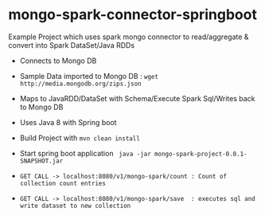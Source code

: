 # mongo-spark-connector-springboot
Example Project which uses spark mongo connector to read/aggregate & convert into Spark DataSet/Java RDDs

- Connects to Mongo DB
- Sample Data imported to Mongo DB : ```wget http://media.mongodb.org/zips.json```
- Maps to JavaRDD/DataSet with Schema/Execute Spark Sql/Writes back to Mongo DB
- Uses Java 8 with Spring boot


- Build Project with 
``` mvn clean install ```

- Start spring boot application 
``` java -jar mongo-spark-project-0.0.1-SNAPSHOT.jar```



- ``` GET CALL -> localhost:8080/v1/mongo-spark/count : Count of collection count entries ```
- ``` GET CALL -> localhost:8080/v1/mongo-spark/save  : executes sql and write dataset to new collection ```


